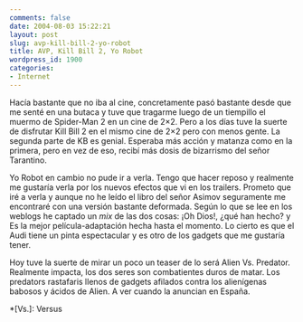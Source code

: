 ```yaml
---
comments: false
date: 2004-08-03 15:22:21
layout: post
slug: avp-kill-bill-2-yo-robot
title: AVP, Kill Bill 2, Yo Robot
wordpress_id: 1900
categories:
- Internet
---
```


Hacía bastante que no iba al cine, concretamente pasó bastante desde que me senté en una butaca y tuve que tragarme luego de un tiempillo el muermo de Spider-Man 2 en un cine de 2&times;2. Pero a los días tuve la suerte de disfrutar Kill Bill 2 en el mismo cine de 2&times;2 pero con menos gente. La segunda parte de KB es genial. Esperaba más acción y matanza como en la primera, pero en vez de eso, recibí más dosis de bizarrismo del señor Tarantino.





Yo Robot en cambio no pude ir a verla. Tengo que hacer reposo y realmente me gustaría verla por los nuevos efectos que vi en los trailers. Prometo que iré a verla y aunque no he leído el libro del señor Asimov seguramente me encontraré con una versión bastante deformada. Según lo que se lee en los weblogs he captado un _mix_ de las dos cosas: ¡Oh Dios!, ¿qué han hecho? y Es la mejor película-adaptación hecha hasta el momento. Lo cierto es que el Audi tiene un pinta espectacular y es otro de los gadgets que me gustaría tener.





Hoy tuve la suerte de mirar un poco un teaser de lo será Alien Vs. Predator. Realmente impacta, los dos seres son combatientes duros de matar. Los predators rastafaris llenos de gadgets afilados contra los alienígenas babosos y ácidos de Alien. A ver cuando la anuncian en España.




 
  *[Vs.]: Versus
